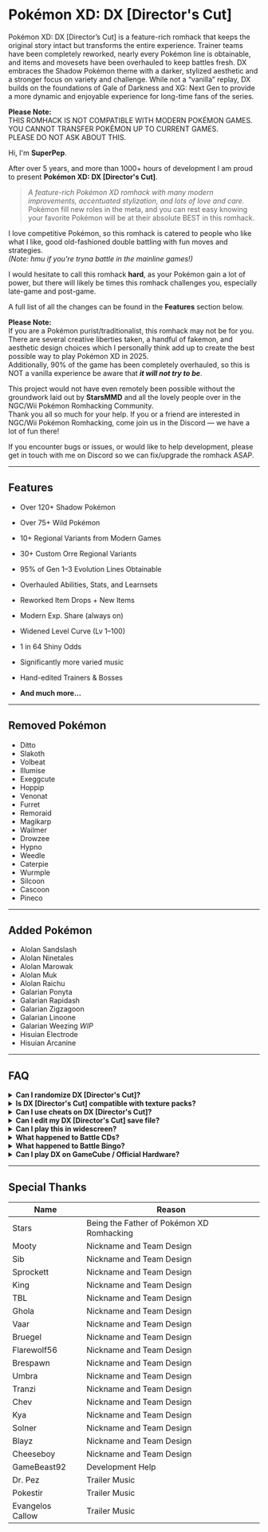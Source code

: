 ﻿
# Pokémon XD: DX [Director's Cut]

Pokémon XD: DX [Director’s Cut] is a feature-rich romhack that keeps the original story intact but transforms the entire experience. Trainer teams have been completely reworked, nearly every Pokémon line is obtainable, and items and movesets have been overhauled to keep battles fresh. DX embraces the Shadow Pokémon theme with a darker, stylized aesthetic and a stronger focus on variety and challenge. While not a “vanilla” replay, DX builds on the foundations of Gale of Darkness and XG: Next Gen to provide a more dynamic and enjoyable experience for long-time fans of the series.

**Please Note:**  
THIS ROMHACK IS NOT COMPATIBLE WITH MODERN POKÉMON GAMES.  
YOU CANNOT TRANSFER POKÉMON UP TO CURRENT GAMES.  
PLEASE DO NOT ASK ABOUT THIS.

Hi, I'm **SuperPep**.

After over 5 years, and more than 1000+ hours of development I am proud to present **Pokémon XD: DX [Director's Cut]**.

> _A feature-rich Pokémon XD romhack with many modern improvements, accentuated stylization, and lots of love and care._  
> Pokémon fill new roles in the meta, and you can rest easy knowing your favorite Pokémon will be at their absolute BEST in this romhack.

I love competitive Pokémon, so this romhack is catered to people who like what I like, good old-fashioned double battling with fun moves and strategies.  
_(Note: hmu if you're tryna battle in the mainline games!)_

I would hesitate to call this romhack **hard**, as your Pokémon gain a lot of power, but there will likely be times this romhack challenges you, especially late-game and post-game.

A full list of all the changes can be found in the **Features** section below.

**Please Note:**  
If you are a Pokémon purist/traditionalist, this romhack may not be for you.  
There are several creative liberties taken, a handful of fakemon, and aesthetic design choices which I personally think add up to create the best possible way to play Pokémon XD in 2025.  
Additionally, 90% of the game has been completely overhauled, so this is NOT a vanilla experience be aware that ***it will not try to be***.

This project would not have even remotely been possible without the groundwork laid out by **StarsMMD** and all the lovely people over in the NGC/Wii Pokémon Romhacking Community.  
Thank you all so much for your help. If you or a friend are interested in NGC/Wii Pokémon Romhacking, come join us in the Discord — we have a lot of fun there!

If you encounter bugs or issues, or would like to help development, please get in touch with me on Discord so we can fix/upgrade the romhack ASAP.

----------

## Features

-   Over 120+ Shadow Pokémon
    
-   Over 75+ Wild Pokémon
    
-   10+ Regional Variants from Modern Games
    
-   30+ Custom Orre Regional Variants
    
-   95% of Gen 1–3 Evolution Lines Obtainable
    
-   Overhauled Abilities, Stats, and Learnsets
    
-   Reworked Item Drops + New Items
    
-   Modern Exp. Share (always on)
    
-   Widened Level Curve (Lv 1–100)
    
-   1 in 64 Shiny Odds
    
-   Significantly more varied music
    
-   Hand-edited Trainers & Bosses
    
-   **And much more…**

----------

## Removed Pokémon

<ul>
  <li>Ditto</li>
  <li>Slakoth</li>
  <li>Volbeat</li>
  <li>Illumise</li>
  <li>Exeggcute</li>
  <li>Hoppip</li>
  <li>Venonat</li>
  <li>Furret</li>
  <li>Remoraid</li>
  <li>Magikarp</li>
  <li>Wailmer</li>
  <li>Drowzee</li>
  <li>Hypno</li>
  <li>Weedle</li>
  <li>Caterpie</li>
  <li>Wurmple</li>
  <li>Silcoon</li>
  <li>Cascoon</li>
  <li>Pineco</li>
</ul>

----------

## Added Pokémon

<ul>
  <li>Alolan Sandslash</li>
  <li>Alolan Ninetales</li>
  <li>Alolan Marowak</li>
  <li>Alolan Muk</li>
  <li>Alolan Raichu</li>
  <li>Galarian Ponyta</li>
  <li>Galarian Rapidash</li>
  <li>Galarian Zigzagoon</li>
  <li>Galarian Linoone</li>
  <li>Galarian Weezing <em>WIP</em></li>
  <li>Hisuian Electrode</li>
  <li>Hisuian Arcanine</li>
</ul>
    
----------
## FAQ

<details>
  <summary><strong>Can I randomize DX [Director's Cut]?</strong></summary>
  DX is not designed to be randomized, nor will I introduce any further support for randomized runs.  
  Pokémon that were removed have had their UI portraits replaced and will appear incorrectly on a randomized run.  

  Instead of randomizing the game, I would recommend experimenting with the multitude of new teambuilding options, and trying fresh runs using new teams.  
  Be aware that randomizing DX will ruin the highly tailored battling experience, and you do so at your own expense.
</details>

<details>
  <summary><strong>Is DX [Director's Cut] compatible with texture packs?</strong></summary>
  Unless you can find one that replaces <strong>all</strong> of the textures I updated, you will likely run into a significant amount of visual bugs.  
  So not really. I did a full UI overhaul for a reason!
</details>

<details>
  <summary><strong>Can I use cheats on DX [Director's Cut]?</strong></summary>
  Short answer is <strong>no</strong>.  

  Long answer: many of the Pokémon XD cheats can and will break parts of the DX [Director's Cut] code and cause unknown issues, including corrupted saves and endless crashes.  
  If you put a cheat in and something looks broken, that's probably why.  
  If your save gets corrupted, you will have to start a new game.
</details>

<details>
  <summary><strong>Can I edit my DX [Director's Cut] save file?</strong></summary>
  Short answer is <strong>no</strong>.  

  DX is not compatible with most save editors, including PKHeX and PKHax. These will cause unintended issues, and most likely, won't work at all.  

  Several tutorials have been created online for editing XG: Next Gen save data, and these can sometimes be used to edit DX save data.  
  But ultimately, I wouldn't recommend it — it’s more of a headache than it’s worth.
</details>

<details>
  <summary><strong>Can I play this in widescreen?</strong></summary>
  No. It's meant to be played in its original aspect ratio (4:3).  
  There will be black bars on both the left and right side of the screen.  

  You <em>can</em> scale it up to a higher resolution (6x–8x recommended) to get a crisp image.  
  But using widescreen cheats or hacks may cause unintended behaviors and crashes — do so at your own risk.
</details>

<details>
  <summary><strong>What happened to Battle CDs?</strong></summary>
  Battle CDs and anything related to them have been completely removed from the game for various reasons.  
  They will likely not be added back in.
</details>

<details>
  <summary><strong>What happened to Battle Bingo?</strong></summary>
  Battle Bingo was also removed completely due to various issues.  
  It will likely not be returning, though the likelihood it returns is higher than Battle CDs.
</details>

<details>
  <summary><strong>Can I play DX on GameCube / Official Hardware?</strong></summary>
  DX has not been tested on real hardware.  
  Please test and report back with your findings!
</details>


----------


## Special Thanks

| Name             | Reason                              |
|------------------|-------------------------------------|
| Stars            | Being the Father of Pokémon XD Romhacking |
| Mooty            | Nickname and Team Design            |
| Sib              | Nickname and Team Design            |
| Sprockett        | Nickname and Team Design            |
| King             | Nickname and Team Design            |
| TBL              | Nickname and Team Design            |
| Ghola            | Nickname and Team Design            |
| Vaar             | Nickname and Team Design            |
| Bruegel          | Nickname and Team Design            |
| Flarewolf56      | Nickname and Team Design            |
| Brespawn         | Nickname and Team Design            |
| Umbra            | Nickname and Team Design            |
| Tranzi           | Nickname and Team Design            |
| Chev             | Nickname and Team Design            |
| Kya              | Nickname and Team Design            |
| Solner           | Nickname and Team Design            |
| Blayz            | Nickname and Team Design            |
| Cheeseboy        | Nickname and Team Design            |
| GameBeast92      | Development Help                    |
| Dr. Pez          | Trailer Music                       |
| Pokestir         | Trailer Music                       |
| Evangelos Callow | Trailer Music                       |

